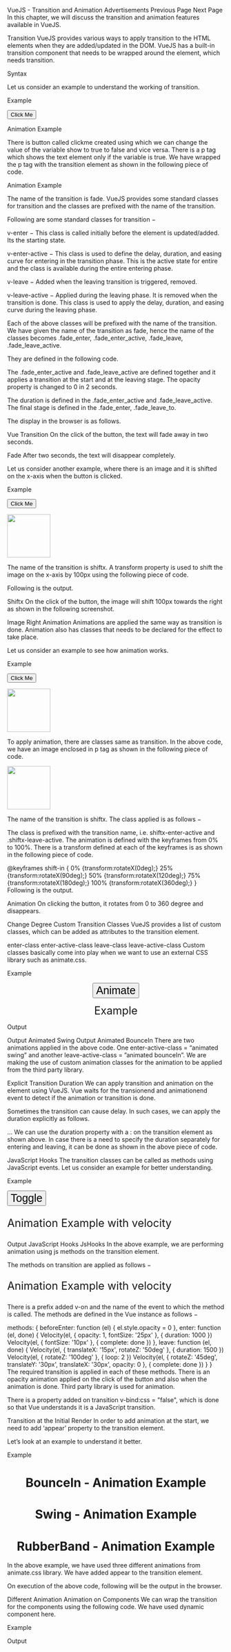 
VueJS - Transition and Animation
Advertisements
 Previous Page Next Page  
In this chapter, we will discuss the transition and animation features available in VueJS.

Transition
VueJS provides various ways to apply transition to the HTML elements when they are added/updated in the DOM. VueJS has a built-in transition component that needs to be wrapped around the element, which needs transition.

Syntax
<transition name = "nameoftransition">
   <div></div>
</transition>
Let us consider an example to understand the working of transition.

Example
<html>
   <head>
      <title>VueJs Instance</title>
      <script type = "text/javascript" src = "js/vue.js"></script>
   </head>
   <body>
      <style>
         .fade-enter-active, .fade-leave-active {
            transition: opacity 2s
         }
         .fade-enter, .fade-leave-to /* .fade-leave-active below version 2.1.8 */ {
            opacity: 0
         }
      </style>
      <div id = "databinding">
         <button v-on:click = "show = !show">Click Me</button>
         <transition name = "fade">
            <p v-show = "show" v-bind:style = "styleobj">Animation Example</p>
         </transition>
      </div>
      <script type = "text/javascript">
         var vm = new Vue({
            el: '#databinding',
            data: {
               show:true,
               styleobj :{
                  fontSize:'30px',
                  color:'red'
               }
            },
            methods : {
            }
         });
      </script>
   </body>
</html>
There is button called clickme created using which we can change the value of the variable show to true to false and vice versa. There is a p tag which shows the text element only if the variable is true. We have wrapped the p tag with the transition element as shown in the following piece of code.

<transition name = "fade">
   <p v-show = "show" v-bind:style = "styleobj">Animation Example</p>
</transition>
The name of the transition is fade. VueJS provides some standard classes for transition and the classes are prefixed with the name of the transition.

Following are some standard classes for transition −

v-enter − This class is called initially before the element is updated/added. Its the starting state.

v-enter-active − This class is used to define the delay, duration, and easing curve for entering in the transition phase. This is the active state for entire and the class is available during the entire entering phase.

v-leave − Added when the leaving transition is triggered, removed.

v-leave-active − Applied during the leaving phase. It is removed when the transition is done. This class is used to apply the delay, duration, and easing curve during the leaving phase.

Each of the above classes will be prefixed with the name of the transition. We have given the name of the transition as fade, hence the name of the classes becomes .fade_enter, .fade_enter_active, .fade_leave, .fade_leave_active.

They are defined in the following code.

<style>
   .fade-enter-active, .fade-leave-active {
      transition: opacity 2s
   }
   .fade-enter, .fade-leave-to /* .fade-leave-active below version 2.1.8 */ {
      opacity: 0
   }
</style>
The .fade_enter_active and .fade_leave_active are defined together and it applies a transition at the start and at the leaving stage. The opacity property is changed to 0 in 2 seconds.

The duration is defined in the .fade_enter_active and .fade_leave_active. The final stage is defined in the .fade_enter, .fade_leave_to.

The display in the browser is as follows.

Vue Transition
On the click of the button, the text will fade away in two seconds.

Fade
After two seconds, the text will disappear completely.

Let us consider another example, where there is an image and it is shifted on the x-axis when the button is clicked.

Example
<html>
   <head>
      <title>VueJs Instance</title>
      <script type = "text/javascript" src = "js/vue.js"></script>
   </head>
   <body>
      <style>
         .shiftx-enter-active, .shiftx-leave-active {
            transition: all 2s ease-in-out;
         }
         .shiftx-enter, .shiftx-leave-to /* .fade-leave-active below version 2.1.8 */ {
            transform :  translateX(100px);
         }
      </style>
      <div id = "databinding">
         <button v-on:click = "show = !show">Click Me</button>
         <transition name = "shiftx">
            <p v-show = "show">
               <img src = "images/img.jpg" style = "width:100px;height:100px;" />
            </p>
         </transition>
      </div>
      <script type = "text/javascript">
         var vm = new Vue({
            el: '#databinding',
            data: {
               show:true
            },
            methods : {
            }
         });
      </script>
   </body>
</html>
The name of the transition is shiftx. A transform property is used to shift the image on the x-axis by 100px using the following piece of code.

<style>
   .shiftx-enter-active, .shiftx-leave-active {
      transition: all 2s ease-in-out;
   }
   .shiftx-enter, .shiftx-leave-to /* .fade-leave-active below version 2.1.8 */ {
      transform :  translateX(100px);
   }
</style>
Following is the output.

Shiftx
On the click of the button, the image will shift 100px towards the right as shown in the following screenshot.

Image Right
Animation
Animations are applied the same way as transition is done. Animation also has classes that needs to be declared for the effect to take place.

Let us consider an example to see how animation works.

Example
<html>
   <head>
      <title>VueJs Instance</title>
      <script type = "text/javascript" src = "js/vue.js"></script>
   </head>
   <body>
      <style>
         .shiftx-enter-active {
            animation: shift-in 2s;
         }
         .shiftx-leave-active {
            animation: shift-in 2s reverse;
         }
         @keyframes shift-in {
            0%   {transform:rotateX(0deg);}
            25%  {transform:rotateX(90deg);}
            50%  {transform:rotateX(120deg);}
            75%  {transform:rotateX(180deg);}
            100% {transform:rotateX(360deg);}
         }
      </style>
      <div id = "databinding">
         <button v-on:click = "show = !show">Click Me</button>
         <transition name = "shiftx">
            <p v-show = "show">
               <img src = "images/img.jpg" style = "width:100px;height:100px;" />
            </p>
         </transition>
      </div>
      <script type = "text/javascript">
         var vm = new Vue({
            el: '#databinding',
            data: {
               show:true
            },
            methods : {
            }
         });
      </script>
   </body>
</html>
To apply animation, there are classes same as transition. In the above code, we have an image enclosed in p tag as shown in the following piece of code.

<transition name = "shiftx">
   <p v-show = "show"><img src = "images/img.jpg" style = "width:100px;height:100px;" /></p>
</transition>
The name of the transition is shiftx. The class applied is as follows −

<style>
   .shiftx-enter-active {
      animation: shift-in 2s;
   }
   .shiftx-leave-active {
      animation: shift-in 2s reverse;
   }
   @keyframes shift-in {
      0%   {transform:rotateX(0deg);}
      25%  {transform:rotateX(90deg);}
      50%  {transform:rotateX(120deg);}
      75%  {transform:rotateX(180deg);}
      100% {transform:rotateX(360deg);}
   }
</style>
The class is prefixed with the transition name, i.e. shiftx-enter-active and .shiftx-leave-active. The animation is defined with the keyframes from 0% to 100%. There is a transform defined at each of the keyframes is as shown in the following piece of code.

@keyframes shift-in {
   0%   {transform:rotateX(0deg);}
   25%  {transform:rotateX(90deg);}
   50%  {transform:rotateX(120deg);}
   75%  {transform:rotateX(180deg);}
   100% {transform:rotateX(360deg);}
}
Following is the output.

Animation
On clicking the button, it rotates from 0 to 360 degree and disappears.

Change Degree
Custom Transition Classes
VueJS provides a list of custom classes, which can be added as attributes to the transition element.

enter-class
enter-active-class
leave-class
leave-active-class
Custom classes basically come into play when we want to use an external CSS library such as animate.css.

Example
<html>
   <head>
      <link href = "https://cdn.jsdelivr.net/npm/animate.css@3.5.1" rel = "stylesheet" type = "text/css">
      <script type = "text/javascript" src = "js/vue.js"></script>
   </head>
   <body>
      <div id = "animate" style = "text-align:center">
         <button @click = "show = !show"><span style = "font-size:25px;">Animate</span></button>
         <transition
            name = "custom-classes-transition"
            enter-active-class = "animated swing"
            leave-active-class = "animated bounceIn">
            <p v-if = "show"><span style = "font-size:25px;">Example</span></p>
         </transition>
      </div>
      <script type = "text/javascript">
         var vm =  new Vue({
            el: '#animate',
            data: {
               show: true
            }
         });
      </script>
   </body>
</html>
Output

Output
Animated Swing
Output
Animated BounceIn
There are two animations applied in the above code. One enter-active-class = “animated swing” and another leave-active-class = ”animated bounceIn”. We are making the use of custom animation classes for the animation to be applied from the third party library.

Explicit Transition Duration
We can apply transition and animation on the element using VueJS. Vue waits for the transionend and animationend event to detect if the animation or transition is done.

Sometimes the transition can cause delay. In such cases, we can apply the duration explicitly as follows.

<transition :duration = "1000"></transition>
<transition :duration = "{ enter: 500, leave: 800 }">...</transition>
We can use the duration property with a : on the transition element as shown above. In case there is a need to specify the duration separately for entering and leaving, it can be done as shown in the above piece of code.

JavaScript Hooks
The transition classes can be called as methods using JavaScript events. Let us consider an example for better understanding.

Example
<html>
   <head>
      <title>VueJs Instance</title>
      <script type = "text/javascript" src = "js/vue.js"></script>
   </head>
   <body>
      <script src = "https://cdnjs.cloudflare.com/ajax/libs/velocity/1.2.3/velocity.min.js"></script>
      <div id = "example-4">
         <button @click = "show = !show">
            <span style = "font-size:25px;">Toggle</span>
         </button>
         <transition  v-on:before-enter = "beforeEnter"
            v-on:enter = "enter"
            v-on:leave = "leave"
            v-bind:css = "false">
            <p v-if = "show" style = "font-size:25px;">Animation Example with velocity</p>
         </transition>
      </div>
      <script type = "text/javascript">
         var vm = new Vue({
            el: '#example-4',
            data: {
               show: false
            },
            methods: {
               beforeEnter: function (el) {
                  el.style.opacity = 0
               },
               enter: function (el, done) {
                  Velocity(el, { opacity: 1, fontSize: '25px' }, { duration: 1000 })
                  Velocity(el, { fontSize: '10px' }, { complete: done })
               },
               leave: function (el, done) {
                  Velocity(el, { translateX: '15px', rotateZ: '50deg' }, { duration: 1500 })
                  Velocity(el, { rotateZ: '100deg' }, { loop: 2 })
                  Velocity(el, {
                     rotateZ: '45deg',
                     translateY: '30px',
                     translateX: '30px',
                     opacity: 0
                  }, { complete: done })
               }
            }
         });
      </script>
   </body>
</html>
Output
JavaScript Hooks
JsHooks
In the above example, we are performing animation using js methods on the transition element.

The methods on transition are applied as follows −

<transition  v-on:before-enter = "beforeEnter"
   v-on:enter = "enter"
   v-on:leave = "leave"
   v-bind:css = "false">
   <p v-if = "show" style = "font-size:25px;">Animation Example with velocity</p>
</transition>
There is a prefix added v-on and the name of the event to which the method is called. The methods are defined in the Vue instance as follows −

methods: {
   beforeEnter: function (el) {
      el.style.opacity = 0
   },
   enter: function (el, done) {
      Velocity(el, { opacity: 1, fontSize: '25px' }, { duration: 1000 })
      Velocity(el, { fontSize: '10px' }, { complete: done })
   },
   leave: function (el, done) {
      Velocity(el, { translateX: '15px', rotateZ: '50deg' }, { duration: 1500 })
      Velocity(el, { rotateZ: '100deg' }, { loop: 2 })
      Velocity(el, {
         rotateZ: '45deg',
         translateY: '30px',
         translateX: '30px',
         opacity: 0
      }, { complete: done })
   }
}
The required transition is applied in each of these methods. There is an opacity animation applied on the click of the button and also when the animation is done. Third party library is used for animation.

There is a property added on transition v-bind:css = "false", which is done so that Vue understands it is a JavaScript transition.

Transition at the Initial Render
In order to add animation at the start, we need to add ‘appear’ property to the transition element.

Let’s look at an example to understand it better.

Example
<html>
   <head>
      <link href = "https://cdn.jsdelivr.net/npm/animate.css@3.5.1" rel = "stylesheet" type = "text/css">
      <script type = "text/javascript" src = "js/vue.js"></script>
   </head>
   <body>
      <div id = "animate" style = "text-align:center">
         <transition
            appear
            appear-class = "custom-appear-class"
            appear-active-class = "animated bounceIn">
            <h1>BounceIn - Animation Example</h1>
         </transition>
         <transition
            appear
            appear-class = "custom-appear-class"
            appear-active-class = "animated swing">
            <h1>Swing - Animation Example</h1>
         </transition>
         <transition
            appear
            appear-class = "custom-appear-class"
            appear-active-class = "animated rubberBand">
            <h1>RubberBand - Animation Example</h1>
         </transition>
      </div>
      <script type = "text/javascript">
         var vm =  new Vue({
            el: '#animate',
            data: {
               show: true
            }
         });
      </script>
   </body>
</html>
In the above example, we have used three different animations from animate.css library. We have added appear to the transition element.

On execution of the above code, following will be the output in the browser.

Different Animation
Animation on Components
We can wrap the transition for the components using the following code. We have used dynamic component here.

Example
<html>
   <head>
      <title>VueJs Instance</title>
      <script type = "text/javascript" src = "js/vue.js"></script>
      <link href = "https://cdn.jsdelivr.net/npm/animate.css@3.5.1" rel = "stylesheet" type = "text/css">
   </head>
   <body>
      <div id = "databinding" style = "text-align:center;">
         <transition  appear
            appear-class = "custom-appear-class"
            appear-active-class = "animated wobble">
            <component v-bind:is = "view"></component>
         </transition>
      </div>
      <script type = "text/javascript">
         var vm = new Vue({
            el: '#databinding',
            data: {
               view: 'component1'
            },
            components: {
               'component1': {
                  template: '<div><span style = "font-
                  size:25;color:red;">Animation on Components</span></div>'
               }
            }
         });
      </script>
   </body>
</html>
Output
